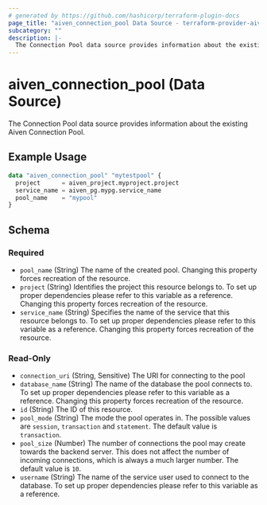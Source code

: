 ```yaml
---
# generated by https://github.com/hashicorp/terraform-plugin-docs
page_title: "aiven_connection_pool Data Source - terraform-provider-aiven"
subcategory: ""
description: |-
  The Connection Pool data source provides information about the existing Aiven Connection Pool.
---
```


# aiven_connection_pool (Data Source)

The Connection Pool data source provides information about the existing Aiven Connection Pool.

## Example Usage

```terraform
data "aiven_connection_pool" "mytestpool" {
  project      = aiven_project.myproject.project
  service_name = aiven_pg.mypg.service_name
  pool_name    = "mypool"
}
```

<!-- schema generated by tfplugindocs -->
## Schema

### Required

- `pool_name` (String) The name of the created pool. Changing this property forces recreation of the resource.
- `project` (String) Identifies the project this resource belongs to. To set up proper dependencies please refer to this variable as a reference. Changing this property forces recreation of the resource.
- `service_name` (String) Specifies the name of the service that this resource belongs to. To set up proper dependencies please refer to this variable as a reference. Changing this property forces recreation of the resource.

### Read-Only

- `connection_uri` (String, Sensitive) The URI for connecting to the pool
- `database_name` (String) The name of the database the pool connects to. To set up proper dependencies please refer to this variable as a reference. Changing this property forces recreation of the resource.
- `id` (String) The ID of this resource.
- `pool_mode` (String) The mode the pool operates in. The possible values are `session`, `transaction` and `statement`. The default value is `transaction`.
- `pool_size` (Number) The number of connections the pool may create towards the backend server. This does not affect the number of incoming connections, which is always a much larger number. The default value is `10`.
- `username` (String) The name of the service user used to connect to the database. To set up proper dependencies please refer to this variable as a reference.
